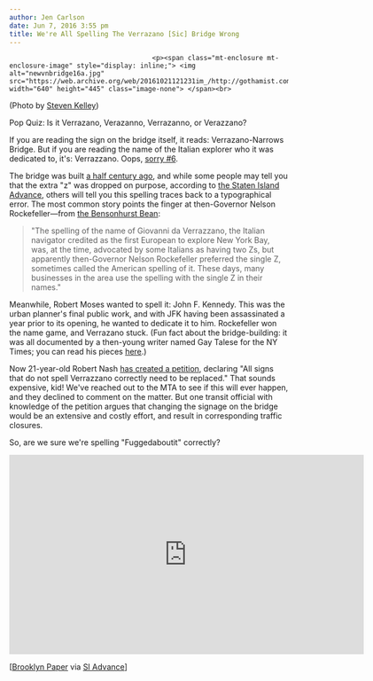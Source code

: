 ```yaml
---
author: Jen Carlson
date: Jun 7, 2016 3:55 pm
title: We're All Spelling The Verrazano [Sic] Bridge Wrong
---
```


	
										<p><span class="mt-enclosure mt-enclosure-image" style="display: inline;"> <img alt="newvnbridge16a.jpg" src="https://web.archive.org/web/20161021121231im_/http://gothamist.com/attachments/arts_jen/newvnbridge16a.jpg" width="640" height="445" class="image-none"> </span><br>
<span class="photo_caption">(Photo by <a href="https://web.archive.org/web/20161021121231/https://www.flickr.com/photos/yukonblizzard/7390877982">Steven Kelley</a>)</span></p>

<p>Pop Quiz: Is it Verrazano, Verazanno, Verrazanno, or Verazzano? </p>

<p>If you are reading the sign on the bridge itself, it reads: Verrazano-Narrows Bridge. But if you are reading the name of the Italian explorer who it was dedicated to, it&apos;s: Verrazzano. Oops, <a href="https://web.archive.org/web/20161021121231/http://gothamist.com/2016/03/30/nyc_bridges_ranked_best.php">sorry #6</a>.</p>

<p>The bridge was built <a href="https://web.archive.org/web/20161021121231/http://gothamist.com/2016/03/01/verrazano_bridge_flashback.php">a half century ago</a>, and while some people may tell you that the extra &quot;z&quot; was dropped on purpose, according to <a href="https://web.archive.org/web/20161021121231/http://www.silive.com/news/index.ssf/2016/06/mama_mia_brooklyn_man_seeks_to.html">the Staten Island Advance</a>, others will tell you this spelling traces back to a typographical error. The most common story points the finger at then-Governor Nelson Rockefeller&#x2014;from <a href="https://web.archive.org/web/20161021121231/http://www.bensonhurstbean.com/2014/11/25-facts-verrazano-narrows-bridge/#.V1cb45MrLFM">the Bensonhurst Bean</a>:</p>

<blockquote>&quot;The spelling of the name of Giovanni da Verrazzano, the Italian navigator credited as the first European to explore New York Bay, was, at the time, advocated by some Italians as having two Zs, but apparently then-Governor Nelson Rockefeller preferred the single Z, sometimes called the American spelling of it. These days, many businesses in the area use the spelling with the single Z in their names.&quot;</blockquote>

<p>Meanwhile, Robert Moses wanted to spell it: John F. Kennedy. This was the urban planner&apos;s final public work, and with JFK having been assassinated a year prior to its opening, he wanted to dedicate it to him. Rockefeller won the name game, and Verrazano stuck. (Fun fact about the bridge-building: it was all documented by a then-young writer named Gay Talese for the NY Times; you can read his pieces <a href="https://web.archive.org/web/20161021121231/http://query.nytimes.com/search/sitesearch/#/Verrazano+Narrows+Bridge+gay+talese/from19600101to19650101/">here</a>.)</p>

<p>Now 21-year-old Robert Nash <a href="https://web.archive.org/web/20161021121231/https://www.gopetition.com/petitions/correctly-spell-verrazzano-in-verrazano-narrows-bridge.html">has created a petition</a>, declaring &quot;All signs that do not spell Verrazzano correctly need to be replaced.&quot; That sounds expensive, kid! We&apos;ve reached out to the MTA to see if this will ever happen, and they declined to comment on the matter. But one transit official with knowledge of the petition argues that  changing the signage on the bridge would be an extensive and costly effort, and result in corresponding traffic closures.  </p>

<p>So, are we sure we&apos;re spelling &quot;Fuggedaboutit&quot; correctly?</p>

<p><iframe width="640" height="360" src="https://web.archive.org/web/20161021121231if_/https://www.youtube.com/embed/n2fCGDzZSSw" frameborder="0" allowfullscreen></iframe></p>

<p>[<a href="https://web.archive.org/web/20161021121231/http://www.brooklynpaper.com/stories/39/24/br-spell-verrazano-bridge-right-2016-06-10-bk.html">Brooklyn Paper</a> via <a href="https://web.archive.org/web/20161021121231/http://www.silive.com/news/index.ssf/2016/06/mama_mia_brooklyn_man_seeks_to.html">SI Advance</a>]</p>					
										
									
				